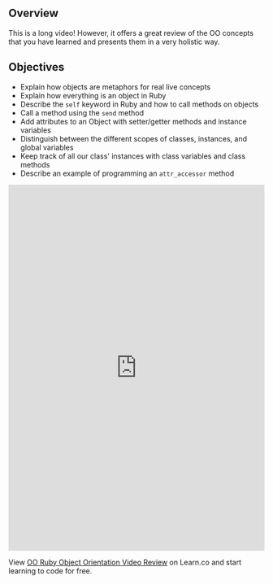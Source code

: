 ## Overview

This is a long video! However, it offers a great review of the OO concepts that you have learned and presents them in a very holistic way. 

## Objectives

- Explain how objects are metaphors for real live concepts
- Explain how everything is an object in Ruby
- Describe the `self` keyword in Ruby and how to call methods on objects
- Call a method using the `send` method
- Add attributes to an Object with setter/getter methods and instance variables
- Distinguish between the different scopes of classes, instances, and global variables
- Keep track of all our class' instances with class variables and class methods
- Describe an example of programming an `attr_accessor` method 

<iframe width="100%" height="720" src="https://www.youtube.com/embed/h2618jCo_eA?rel=0&amp;showinfo=0" frameborder="0" allowfullscreen></iframe>


<p class='util--hide'>View <a href='https://learn.co/lessons/oo-ruby-object-orientation-video-review'>OO Ruby Object Orientation Video Review</a> on Learn.co and start learning to code for free.</p>

